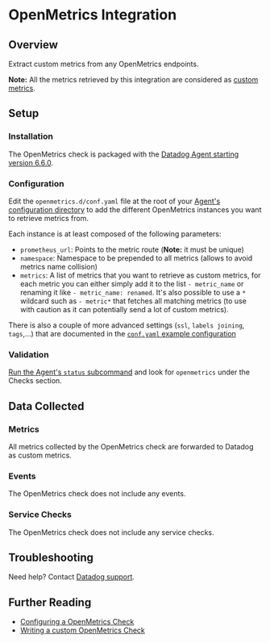 # OpenMetrics Integration

## Overview

Extract custom metrics from any OpenMetrics endpoints.

**Note:** All the metrics retrieved by this integration are considered as [custom metrics][9].

## Setup

### Installation

The OpenMetrics check is packaged with the [Datadog Agent starting version 6.6.0][7].

### Configuration

Edit the `openmetrics.d/conf.yaml` file at the root of your [Agent's configuration directory][8] to add the different OpenMetrics instances you want to retrieve metrics from.

Each instance is at least composed of the following parameters:

* `prometheus_url`: Points to the metric route (**Note:** it must be unique)
* `namespace`: Namespace to be prepended to all metrics (allows to avoid metrics name collision)
* `metrics`: A list of metrics that you want to retrieve as custom metrics, for each metric you can either simply add it to the list `- metric_name` or renaming it like `- metric_name: renamed`. It's also possible to use a `*` wildcard such as `- metric*` that fetches all matching metrics (to use with caution as it can potentially send a lot of custom metrics).

There is also a couple of more advanced settings (`ssl`, `labels joining`, `tags`,...) that are documented in the [`conf.yaml` example configuration][2]

### Validation

[Run the Agent's `status` subcommand][1] and look for `openmetrics` under the Checks section.

## Data Collected
### Metrics

All metrics collected by the OpenMetrics check are forwarded to Datadog as custom metrics.

### Events

The OpenMetrics check does not include any events.

### Service Checks

The OpenMetrics check does not include any service checks.

## Troubleshooting

Need help? Contact [Datadog support][3].

## Further Reading

* [Configuring a OpenMetrics Check][5]
* [Writing a custom OpenMetrics Check][6]

[1]: https://docs.datadoghq.com/agent/faq/agent-status-and-information/
[2]: https://docs.datadoghq.com/agent/openmetrics/
[3]: https://docs.datadoghq.com/help/
[5]: https://docs.datadoghq.com/agent/openmetrics/
[6]: https://docs.datadoghq.com/developers/openmetrics/
[7]: https://app.datadoghq.com/account/settings#agent
[8]: https://docs.datadoghq.com/agent/faq/agent-configuration-files/#agent-configuration-directory
[9]: https://docs.datadoghq.com/developers/metrics/custom_metrics/

